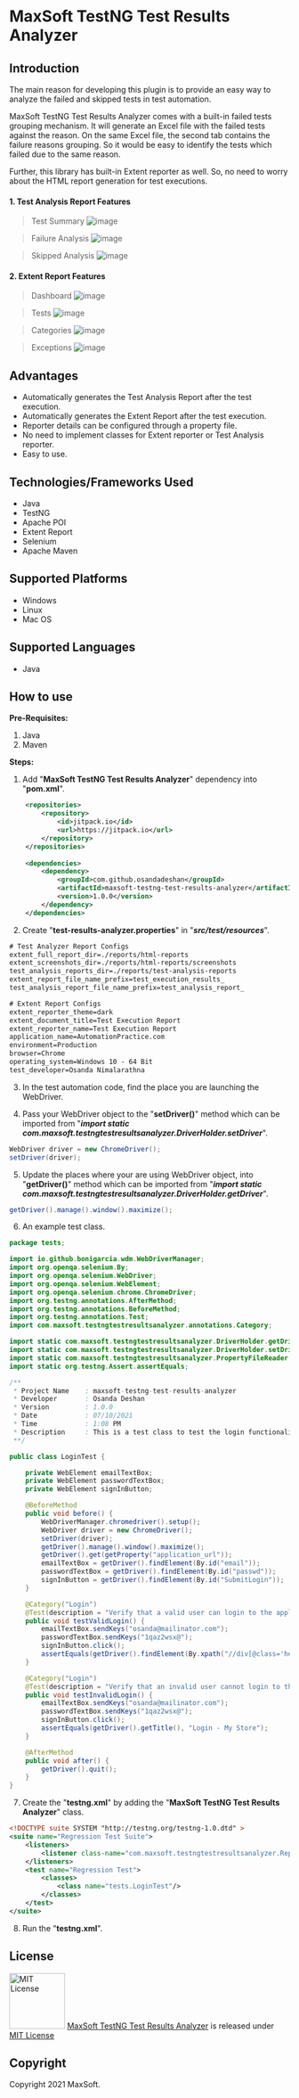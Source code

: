 # MaxSoft TestNG Test Results Analyzer

## Introduction
The main reason for developing this plugin is to provide an easy way to analyze the failed and skipped tests 
in test automation. 

MaxSoft TestNG Test Results Analyzer comes with a built-in failed tests grouping
mechanism. It will generate an Excel file with the failed tests against the reason. On the same Excel
file, the second tab contains the failure reasons grouping. So it would be easy to identify the tests 
which failed due to the same reason.

Further, this library has built-in Extent reporter as well. So, no need to worry about the HTML report 
generation for test executions.

#### 1. Test Analysis Report Features
> Test Summary
![image](https://user-images.githubusercontent.com/9147189/125182967-29a63c80-e230-11eb-8711-5a5fbc948f1a.png)

> Failure Analysis
![image](https://user-images.githubusercontent.com/9147189/125193741-b28e9980-e26b-11eb-9ad3-716367c69d77.png)

> Skipped Analysis
![image](https://user-images.githubusercontent.com/9147189/125183007-7b4ec700-e230-11eb-866c-68831207753b.png)

#### 2. Extent Report Features
> Dashboard
![image](https://user-images.githubusercontent.com/9147189/125170847-98eb4480-e1ce-11eb-9920-6d646fbb0013.png)

> Tests
![image](https://user-images.githubusercontent.com/9147189/125170925-1c0c9a80-e1cf-11eb-8a93-1fc082faab0c.png)

> Categories
![image](https://user-images.githubusercontent.com/9147189/125170962-43636780-e1cf-11eb-9767-1ef11709a687.png)

> Exceptions
![image](https://user-images.githubusercontent.com/9147189/125170987-6261f980-e1cf-11eb-8cbc-1787e07f634f.png)

## Advantages
- Automatically generates the Test Analysis Report after the test execution.
- Automatically generates the Extent Report after the test execution.
- Reporter details can be configured through a property file.
- No need to implement classes for Extent reporter or Test Analysis reporter.
- Easy to use.

## Technologies/Frameworks Used
- Java
- TestNG
- Apache POI  
- Extent Report
- Selenium
- Apache Maven

## Supported Platforms
- Windows
- Linux
- Mac OS

## Supported Languages
- Java

## How to use
**Pre-Requisites:**
1. Java
2. Maven

**Steps:**
1. Add "**MaxSoft TestNG Test Results Analyzer**" dependency into "**pom.xml**".
```xml
    <repositories>
        <repository>
            <id>jitpack.io</id>
            <url>https://jitpack.io</url>
        </repository>
    </repositories>
	
    <dependencies>
        <dependency>
            <groupId>com.github.osandadeshan</groupId>
            <artifactId>maxsoft-testng-test-results-analyzer</artifactId>
            <version>1.0.0</version>
        </dependency>
    </dependencies>
```

2. Create "**test-results-analyzer.properties**" in "***src/test/resources***".
```xml
# Test Analyzer Report Configs
extent_full_report_dir=./reports/html-reports
extent_screenshots_dir=./reports/html-reports/screenshots
test_analysis_reports_dir=./reports/test-analysis-reports
extent_report_file_name_prefix=test_execution_results_
test_analysis_report_file_name_prefix=test_analysis_report_

# Extent Report Configs
extent_reporter_theme=dark
extent_document_title=Test Execution Report
extent_reporter_name=Test Execution Report
application_name=AutomationPractice.com
environment=Production
browser=Chrome
operating_system=Windows 10 - 64 Bit
test_developer=Osanda Nimalarathna
```

3. In the test automation code, find the place you are launching the WebDriver.

4. Pass your WebDriver object to the "**setDriver()**" method which can be imported from "***import static com.maxsoft.testngtestresultsanalyzer.DriverHolder.setDriver***".
```java
WebDriver driver = new ChromeDriver();
setDriver(driver);
```

5.  Update the places where your are using WebDriver object, into "**getDriver()**" method which can be imported from "***import static com.maxsoft.testngtestresultsanalyzer.DriverHolder.getDriver***".
```java
getDriver().manage().window().maximize();
```

6. An example test class.

```java
package tests;

import io.github.bonigarcia.wdm.WebDriverManager;
import org.openqa.selenium.By;
import org.openqa.selenium.WebDriver;
import org.openqa.selenium.WebElement;
import org.openqa.selenium.chrome.ChromeDriver;
import org.testng.annotations.AfterMethod;
import org.testng.annotations.BeforeMethod;
import org.testng.annotations.Test;
import com.maxsoft.testngtestresultsanalyzer.annotations.Category;

import static com.maxsoft.testngtestresultsanalyzer.DriverHolder.getDriver;
import static com.maxsoft.testngtestresultsanalyzer.DriverHolder.setDriver;
import static com.maxsoft.testngtestresultsanalyzer.PropertyFileReader.getProperty;
import static org.testng.Assert.assertEquals;

/**
 * Project Name    : maxsoft-testng-test-results-analyzer
 * Developer       : Osanda Deshan
 * Version         : 1.0.0
 * Date            : 07/10/2021
 * Time            : 1:08 PM
 * Description     : This is a test class to test the login functionality
 **/

public class LoginTest {

    private WebElement emailTextBox;
    private WebElement passwordTextBox;
    private WebElement signInButton;

    @BeforeMethod
    public void before() {
        WebDriverManager.chromedriver().setup();
        WebDriver driver = new ChromeDriver();
        setDriver(driver);
        getDriver().manage().window().maximize();
        getDriver().get(getProperty("application_url"));
        emailTextBox = getDriver().findElement(By.id("email"));
        passwordTextBox = getDriver().findElement(By.id("passwd"));
        signInButton = getDriver().findElement(By.id("SubmitLogin"));
    }

    @Category("Login")
    @Test(description = "Verify that a valid user can login to the application")
    public void testValidLogin() {
        emailTextBox.sendKeys("osanda@mailinator.com");
        passwordTextBox.sendKeys("1qaz2wsx@");
        signInButton.click();
        assertEquals(getDriver().findElement(By.xpath("//div[@class='header_user_info']//span")).getText(), "Osanda Nimalarathna");
    }

    @Category("Login")
    @Test(description = "Verify that an invalid user cannot login to the application")
    public void testInvalidLogin() {
        emailTextBox.sendKeys("osanda@mailinator.com");
        passwordTextBox.sendKeys("1qaz2wsx@");
        signInButton.click();
        assertEquals(getDriver().getTitle(), "Login - My Store");
    }

    @AfterMethod
    public void after() {
        getDriver().quit();
    }
}

```

7. Create the "**testng.xml**" by adding the "**MaxSoft TestNG Test Results Analyzer**" class.

```xml
<!DOCTYPE suite SYSTEM "http://testng.org/testng-1.0.dtd" >
<suite name="Regression Test Suite">
    <listeners>
        <listener class-name="com.maxsoft.testngtestresultsanalyzer.ReportListener"/>
    </listeners>
    <test name="Regression Test">
        <classes>
            <class name="tests.LoginTest"/>
        </classes>
    </test>
</suite>
```

8. Run the "**testng.xml**".

## License
<img src="https://upload.wikimedia.org/wikipedia/commons/thumb/0/0b/License_icon-mit-2.svg/2000px-License_icon-mit-2.svg.png" alt="MIT License" width="100" height="100"/> [MaxSoft TestNG Test Results Analyzer](https://medium.com/maxsoft-testng-test-results-analyzer) is released under [MIT License](https://opensource.org/licenses/MIT)

## Copyright
Copyright 2021 MaxSoft.
